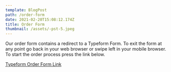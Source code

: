 ```yaml
---
template: BlogPost
path: /order-form
date: 2021-02-20T15:08:12.174Z
title: Order Form
thumbnail: /assets/-pst-5.jpeg
---
```


Our order form contains a redirect to a Typeform Form. To exit the form at any point go back in your web browser or swipe left in your mobile browser. To start the order process press the link below.

[Typeform Order Form Link](https://form.typeform.com/to/zPEUK3sV)
